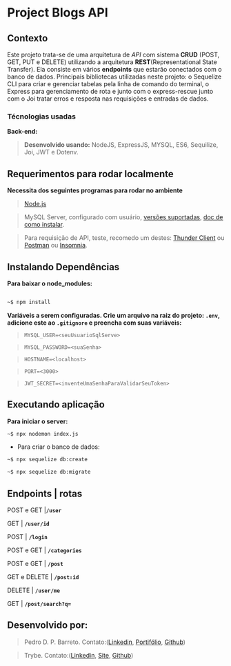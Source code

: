 # Project Blogs API 

## Contexto

Este projeto trata-se de uma arquitetura de *API* com sistema **CRUD** (POST, GET, PUT e DELETE) utilizando a arquitetura **REST**(Representational State Transfer). Ela consiste em vários **endpoints** que estarão conectados com o banco de dados. Principais bibliotecas utilizadas neste projeto: o Sequelize CLI para criar e gerenciar tabelas pela linha de comando do terminal, o Express para gerenciamento de rota e junto com o express-rescue junto com o Joi tratar erros e resposta nas requisições e entradas de dados.

### Técnologias usadas

**Back-end:**

>  **Desenvolvido usando:** NodeJS, ExpressJS, MYSQL, ES6, Sequilize, Joi, JWT e Dotenv.

## Requerimentos para rodar localmente

**Necessita dos seguintes programas para rodar no ambiente**

> [Node.js](https://nodejs.org/en/download/)

> MySQL Server, configurado com usuário, [versões suportadas](https://www.mysql.com/support/supportedplatforms/database.html), [doc de como instalar](https://dev.mysql.com/doc/refman/8.0/en/installing.html).

> Para requisição de API, teste, recomedo um destes: [Thunder Client](https://www.thunderclient.com/) ou [Postman](https://www.postman.com/) ou [Insomnia](https://insomnia.rest/).



## Instalando Dependências

**Para baixar o node_modules:**

```bash

~$ npm install

```

**Variáveis a serem configuradas. Crie um arquivo na raiz do projeto: `.env`, adicione este ao  `.gitignore` e preencha com suas variáveis:**

> `MYSQL_USER=<seuUsuarioSqlServe>`

> `MYSQL_PASSWORD=<suaSenha>`

> `HOSTNAME=<localhost>`

> `PORT=<3000>`

> `JWT_SECRET=<inventeUmaSenhaParaValidarSeuToken>`



## Executando aplicação

**Para iniciar o server:**

```bash
~$ npx nodemon index.js
```
- Para criar o banco de dados:

```bash
~$ npx sequelize db:create

~$ npx sequelize db:migrate

```

## Endpoints | rotas

POST e GET |**`/user`**

GET | **`/user/id`**

POST | **`/login`**

POST e GET | **`/categories`**

POST e GET | **`/post`**

GET e DELETE | **`/post:id`**

DELETE | **`/user/me`**

GET | **`/post/search?q=`**


## Desenvolvido por:

>Pedro D. P. Barreto. 
Contato:([Linkedin](https://www.linkedin.com/in/dogl4/), [Portifólio](https://dogla.com.br), [Github](https://github.com/Dogl4))

> Trybe. Contato:([Linkedin](https://www.linkedin.com/school/betrybe/), [Site](https://www.betrybe.com/), [Github](https://github.com/betrybe))
